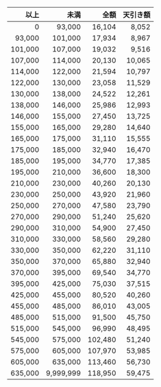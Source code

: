 | 以上 |        未満 | 全額 | 天引き額 |
|--:|---:|---:|----------:|
| 0|    93,000| 16,104|  8,052|
| 93,000|  101,000| 17,934|  8,967|
|101,000|  107,000| 19,032|  9,516|
|107,000|  114,000| 20,130| 10,065|
|114,000|  122,000| 21,594| 10,797|
|122,000|  130,000| 23,058| 11,529|
|130,000|  138,000| 24,522| 12,261|
|138,000|  146,000| 25,986| 12,993|
|146,000|  155,000| 27,450| 13,725|
|155,000|  165,000| 29,280| 14,640|
|165,000|  175,000| 31,110| 15,555|
|175,000|  185,000| 32,940| 16,470|
|185,000|  195,000| 34,770| 17,385|
|195,000|  210,000| 36,600| 18,300|
|210,000|  230,000| 40,260| 20,130|
|230,000|  250,000| 43,920| 21,960|
|250,000|  270,000| 47,580| 23,790|
|270,000|  290,000| 51,240| 25,620|
|290,000|  310,000| 54,900| 27,450|
|310,000|  330,000| 58,560| 29,280|
|330,000|  350,000| 62,220| 31,110|
|350,000|  370,000| 65,880| 32,940|
|370,000|  395,000| 69,540| 34,770|
|395,000|  425,000| 75,030| 37,515|
|425,000|  455,000| 80,520| 40,260|
|455,000|  485,000| 86,010| 43,005|
|485,000|  515,000| 91,500| 45,750|
|515,000|  545,000| 96,990| 48,495|
|545,000|  575,000|102,480| 51,240|
|575,000|  605,000|107,970| 53,985|
|605,000|  635,000|113,460| 56,730|
|635,000|9,999,999|118,950| 59,475|
